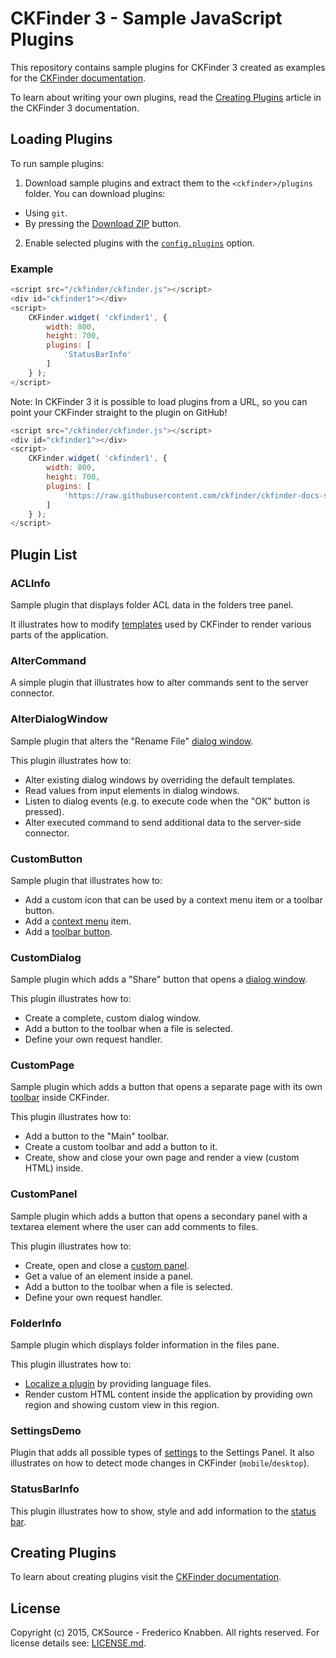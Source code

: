 # CKFinder 3 - Sample JavaScript Plugins

This repository contains sample plugins for CKFinder 3 created as examples for the [CKFinder documentation](http://docs.cksource.com/ckfinder3/#!/guide).

To learn about writing your own plugins, read the [Creating Plugins](http://docs.cksource.com/ckfinder3/#!/guide/dev_plugins) article in the CKFinder 3 documentation.

## Loading Plugins

To run sample plugins:

1. Download sample plugins and extract them to the `<ckfinder>/plugins` folder. You can download plugins:
 - Using `git`.
 - By pressing the [Download ZIP](https://github.com/ckfinder/ckfinder-docs-samples/archive/master.zip) button.
2. Enable selected plugins with the [`config.plugins`](http://docs.cksource.com/ckfinder3/#!/api/CKFinder.Config-cfg-plugins) option.

### Example

```js
<script src="/ckfinder/ckfinder.js"></script>
<div id="ckfinder1"></div>
<script>
	CKFinder.widget( 'ckfinder1', {
		width: 800,
		height: 700,
		plugins: [
			'StatusBarInfo'
		]
	} );
</script>
```

Note: In CKFinder 3 it is possible to load plugins from a URL, so you can point your CKFinder straight to the plugin on GitHub!

```js
<script src="/ckfinder/ckfinder.js"></script>
<div id="ckfinder1"></div>
<script>
	CKFinder.widget( 'ckfinder1', {
		width: 800,
		height: 700,
		plugins: [
			'https://raw.githubusercontent.com/ckfinder/ckfinder-docs-samples/master/StatusBarInfo/StatusBarInfo.js'
		]
	} );
</script>
```

## Plugin List

### ACLInfo

Sample plugin that displays folder ACL data in the folders tree panel.

It illustrates how to modify [templates](http://docs.cksource.com/ckfinder3/#!/guide/dev_templates) used by CKFinder to render various parts of the application.

### AlterCommand

A simple plugin that illustrates how to alter commands sent to the server connector.

### AlterDialogWindow

Sample plugin that alters the "Rename File" [dialog window](http://docs.cksource.com/ckfinder3/#!/guide/dev_dialogs).

This plugin illustrates how to:

* Alter existing dialog windows by overriding the default templates.
* Read values from input elements in dialog windows.
* Listen to dialog events (e.g. to execute code when the "OK" button is pressed).
* Alter executed command to send additional data to the server-side connector.

### CustomButton

Sample plugin that illustrates how to:

* Add a custom icon that can be used by a context menu item or a toolbar button.
* Add a [context menu](http://docs.cksource.com/ckfinder3/#!/guide/dev_contextmenu) item.
* Add a [toolbar button](http://docs.cksource.com/ckfinder3/#!/guide/dev_toolbar).

### CustomDialog

Sample plugin which adds a "Share" button that opens a [dialog window](http://docs.cksource.com/ckfinder3/#!/guide/dev_dialogs).

This plugin illustrates how to:

 * Create a complete, custom dialog window.
 * Add a button to the toolbar when a file is selected.
 * Define your own request handler.

### CustomPage

Sample plugin which adds a button that opens a separate page with its own [toolbar](http://docs.cksource.com/ckfinder3/#!/guide/dev_toolbar) inside CKFinder.

This plugin illustrates how to:

 * Add a button to the "Main" toolbar.
 * Create a custom toolbar and add a button to it.
 * Create, show and close your own page and render a view (custom HTML) inside.

### CustomPanel

Sample plugin which adds a button that opens a secondary panel with a textarea element where the user
can add comments to files.

This plugin illustrates how to:

 * Create, open and close a [custom panel](http://docs.cksource.com/ckfinder3/#!/guide/dev_panels).
 * Get a value of an element inside a panel.
 * Add a button to the toolbar when a file is selected.
 * Define your own request handler.

### FolderInfo

Sample plugin which displays folder information in the files pane.

This plugin illustrates how to:

* [Localize a plugin](http://docs.cksource.com/ckfinder3/#!/guide/dev_localization) by providing language files.
* Render custom HTML content inside the application by providing own region and showing custom view in this region.

### SettingsDemo

Plugin that adds all possible types of [settings](http://docs.cksource.com/ckfinder3/#!/guide/dev_settings) to the Settings Panel. It also illustrates on how to detect mode changes
in CKFinder (`mobile`/`desktop`).

### StatusBarInfo

This plugin illustrates how to show, style and add information to the [status bar](http://docs.cksource.com/ckfinder3/#!/guide/dev_statusbar).

## Creating Plugins

To learn about creating plugins visit the [CKFinder documentation](http://docs.cksource.com/ckfinder3/#!/guide/dev_plugins).

## License

Copyright (c) 2015, CKSource - Frederico Knabben. All rights reserved. For license details see: [LICENSE.md](https://github.com/ckfinder/ckfinder-docs-samples/blob/master/LICENSE.md).
